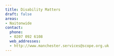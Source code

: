 ```yaml
---
title: Disability Matters
draft: false
areas:
- Naitonwide
contact:
  phone:
  - 0207 092 6108
  web_addresses:
  - http://www.manchester.services@scope.org.uk
---
```


